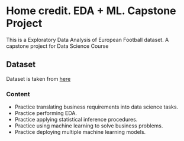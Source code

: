 # Home credit. EDA + ML. Capstone Project

This is a Exploratory Data Analysis of European Football dataset. A capstone project for Data Science Course<br />


## Dataset

Dataset is taken from [here](https://storage.googleapis.com/341-home-credit-default/home-credit-default-risk.zip)



### Content

* Practice translating business requirements into data science tasks.
* Practice performing EDA.
* Practice applying statistical inference procedures.
* Practice using machine learning to solve business problems.
* Practice deploying multiple machine learning models.
